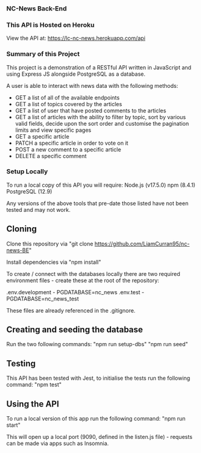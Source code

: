 ### NC-News Back-End

### This API is Hosted on Heroku

View the API at: https://lc-nc-news.herokuapp.com/api

### Summary of this Project

This project is a demonstration of a RESTful API written in JavaScript and using Express JS alongside PostgreSQL as a database.

A user is able to interact with news data with the following methods:

* GET a list of all of the available endpoints
* GET a list of topics covered by the articles
* GET a list of user that have posted comments to the articles
* GET a list of articles with the ability to filter by topic, sort by various valid fields, decide upon the sort order and customise the pagination limits and view specific pages
* GET a specific article
* PATCH a specific article in order to vote on it
* POST a new comment to a specific article
* DELETE a specific comment

### Setup Locally

To run a local copy of this API you will require:
Node.js (v17.5.0)
npm (8.4.1)
PostgreSQL (12.9)

Any versions of the above tools that pre-date those listed have not been tested and may not work.

## Cloning

Clone this repository via "git clone https://github.com/LiamCurran95/nc-news-BE"

Install dependencies via "npm install"

To create / connect with the databases locally there are two required environment files - create these at the root of the repository:

.env.development - PGDATABASE=nc_news
.env.test - PGDATABASE=nc_news_test

These files are already referenced in the .gitignore.

## Creating and seeding the database

Run the two following commands:
"npm run setup-dbs"
"npm run seed"

## Testing

This API has been tested with Jest, to initialise the tests run the following command:
"npm test"

## Using the API

To run a local version of this app run the following command:
"npm run start"

This will open up a local port (9090, defined in the listen.js file) - requests can be made via apps such as Insomnia.
